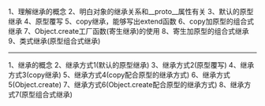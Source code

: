 1、理解继承的概念
2、明白对象的继承关系和__proto__属性有关
3、默认的原型继承
4、原型覆写
5、copy继承，能够写出extend函数
6、copy加原型的组合式继承
7、Object.create工厂函数(寄生继承)的使用
8、寄生加原型的组合式继承
9、类式继承(原型组合式继承)

------------------------

1、继承的概念
2、继承方式1(默认的原型继承)
3、继承方式2(原型覆写)
4、继承方式3(copy继承)
5、继承方式4(copy配合原型的继承方式)
6、继承方式5(Object.create)
7、继承方式6(Object.create配合原型的继承方式)
8、继承方式7(原型组合式继承)